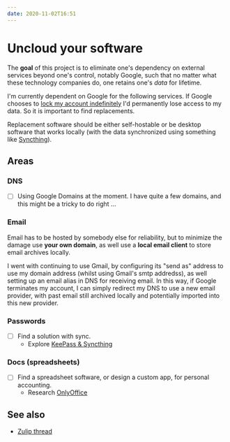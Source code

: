 ```yaml
---
date: 2020-11-02T16:51
---
```


# Uncloud your software

The **goal** of this project is to eliminate one's dependency on external services beyond one's control, notably Google, such that no matter what these technology companies do, one retains one's *data* for lifetime.

I'm currently dependent on Google for the following services. If Google chooses to [lock my account indefinitely](http://web.archive.org/web/20201102161748/https://www.businessinsider.com/google-users-locked-out-after-years-2020-10) I'd permanently lose access to my data. So it is important to find replacements.

Replacement software should be either self-hostable or be desktop software that works locally (with the data synchronized using something like [Syncthing](https://syncthing.net/)).

## Areas

### DNS

- [ ] Using Google Domains at the moment. I have quite a few domains, and this might be a tricky to do right ... 

### Email

Email has to be hosted by somebody else for reliability, but to minimize the damage use **your own domain**, as well use a **local email client** to store email archives locally. 

I went with continuing to use Gmail, by configuring its "send as" address to use my domain address (whilst using Gmail's smtp addredss), as well setting up an email alias in DNS for receiving email. In this way, if Google terminates my account, I can simply redirect my DNS to use a new email provider, with past email still archived locally and potentially imported into this new provider.

### Passwords

- [ ] Find a solution with sync.
  - Explore [KeePass & Syncthing](https://dev.to/rusty_sys_dev/switching-to-keepass-and-syncthing-for-password-management-1klh)
  
### Docs (spreadsheets)

- [ ] Find a spreadsheet software, or design a custom app, for personal accounting.
  - Research [OnlyOffice](https://github.com/ONLYOFFICE/DesktopEditors)

## See also

- [Zulip thread](https://funprog.srid.ca/random/going-back-to-free-software.html)